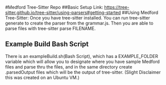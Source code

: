 #Medford Tree-Sitter Repo
##Basic Setup Link: https://tree-sitter.github.io/tree-sitter/using-parsers#getting-started
##Using Medford Tree-Sitter: 
Once you have tree-sitter installed. You can run tree-sitter generate to create the parser from the grammar.js. Then you are able to parse files with tree-sitter parse FILENAME. 
## Example Build Bash Script
There is an exampleBuild.sh(Bash Script), which has a EXAMPLE_FOLDER variable which will allow you to designate where you have sample Medford files and parse thru the files, and in the same directory create .parsedOutput files which will be the output of tree-sitter. (Slight Disclaimer this was created on an Ubuntu VM.)